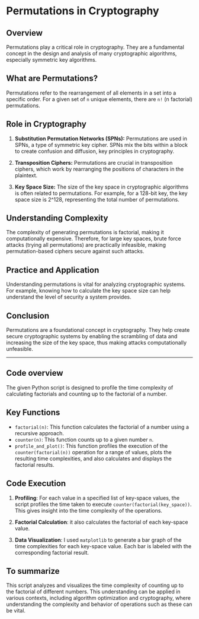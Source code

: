 # Permutations in Cryptography

## Overview

Permutations play a critical role in cryptography. They are a fundamental concept in the design and analysis of many cryptographic algorithms, especially symmetric key algorithms.

## What are Permutations?

Permutations refer to the rearrangement of all elements in a set into a specific order. For a given set of `n` unique elements, there are `n!` (n factorial) permutations.

## Role in Cryptography

1. **Substitution Permutation Networks (SPNs):** Permutations are used in SPNs, a type of symmetric key cipher. SPNs mix the bits within a block to create confusion and diffusion, key principles in cryptography.

2. **Transposition Ciphers:** Permutations are crucial in transposition ciphers, which work by rearranging the positions of characters in the plaintext.

3. **Key Space Size:** The size of the key space in cryptographic algorithms is often related to permutations. For example, for a 128-bit key, the key space size is 2^128, representing the total number of permutations.

## Understanding Complexity

The complexity of generating permutations is factorial, making it computationally expensive. Therefore, for large key spaces, brute force attacks (trying all permutations) are practically infeasible, making permutation-based ciphers secure against such attacks.

## Practice and Application

Understanding permutations is vital for analyzing cryptographic systems. For example, knowing how to calculate the key space size can help understand the level of security a system provides.

## Conclusion

Permutations are a foundational concept in cryptography. They help create secure cryptographic systems by enabling the scrambling of data and increasing the size of the key space, thus making attacks computationally unfeasible.

--- 

## Code overview

The given Python script is designed to profile the time complexity of calculating factorials and counting up to the factorial of a number.

## Key Functions

- `factorial(n)`: This function calculates the factorial of a number using a recursive approach.
- `counter(n)`: This function counts up to a given number `n`.
- `profile_and_plot()`: This function profiles the execution of the `counter(factorial(n))` operation for a range of values, plots the resulting time complexities, and also calculates and displays the factorial results.

## Code Execution

1. **Profiling**: For each value in a specified list of key-space values, the script profiles the time taken to execute `counter(factorial(key_space))`. This gives insight into the time complexity of the operations.

2. **Factorial Calculation**: it also calculates the factorial of each key-space value.

3. **Data Visualization**: I used `matplotlib` to generate a bar graph of the time complexities for each key-space value. Each bar is labeled with the corresponding factorial result.

## To summarize

This script analyzes and visualizes the time complexity of counting up to the factorial of different numbers. This understanding can be applied in various contexts, including algorithm optimization and cryptography, where understanding the complexity and behavior of operations such as these can be vital.
